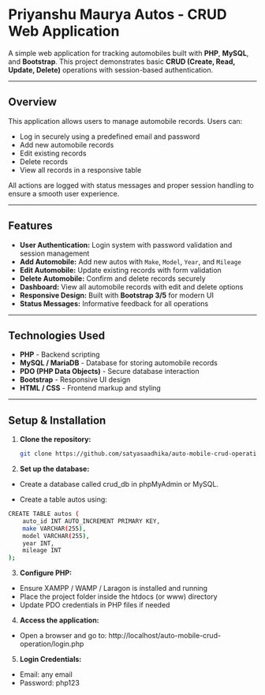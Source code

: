 # Priyanshu Maurya Autos - CRUD Web Application

A simple web application for tracking automobiles built with **PHP**, **MySQL**, and **Bootstrap**. This project demonstrates basic **CRUD (Create, Read, Update, Delete)** operations with session-based authentication.

---

## Overview

This application allows users to manage automobile records. Users can:

- Log in securely using a predefined email and password  
- Add new automobile records  
- Edit existing records  
- Delete records  
- View all records in a responsive table  

All actions are logged with status messages and proper session handling to ensure a smooth user experience.

---

## Features

- **User Authentication:** Login system with password validation and session management  
- **Add Automobile:** Add new autos with `Make`, `Model`, `Year`, and `Mileage`  
- **Edit Automobile:** Update existing records with form validation  
- **Delete Automobile:** Confirm and delete records securely  
- **Dashboard:** View all automobile records with edit and delete options  
- **Responsive Design:** Built with **Bootstrap 3/5** for modern UI  
- **Status Messages:** Informative feedback for all operations  

---

## Technologies Used

- **PHP** - Backend scripting  
- **MySQL / MariaDB** - Database for storing automobile records  
- **PDO (PHP Data Objects)** - Secure database interaction  
- **Bootstrap** - Responsive UI design  
- **HTML / CSS** - Frontend markup and styling  
---

## Setup & Installation

1. **Clone the repository:**
   ```bash
   git clone https://github.com/satyasaadhika/auto-mobile-crud-operation.git

2. **Set up the database:**

- Create a database called crud_db in phpMyAdmin or MySQL.

- Create a table autos using:
```bash 
CREATE TABLE autos (
    auto_id INT AUTO_INCREMENT PRIMARY KEY,
    make VARCHAR(255),
    model VARCHAR(255),
    year INT,
    mileage INT
);
 ```
 3. **Configure PHP:**

- Ensure XAMPP / WAMP / Laragon is installed and running
- Place the project folder inside the htdocs (or www) directory
- Update PDO credentials in PHP files if needed

4. **Access the application:**

- Open a browser and go to: http://localhost/auto-mobile-crud-operation/login.php

5. **Login Credentials:**

- Email: any email
- Password: php123

